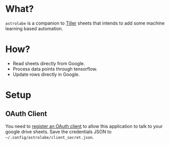 # What?

`astrolabe` is a companion to [Tiller](https://www.tillerhq.com/) sheets that intends to add some machine learning based automation.

# How?

* Read sheets directly from Google.
* Process data points through tensorflow.
* Update rows directly in Google.

# Setup

## OAuth Client

You need to [register an OAuth client](https://console.developers.google.com/apis/credentials/oauthclient) to allow this application to talk to your google drive sheets. Save the credentials JSON to `~/.config/astrolabe/client_secret.json`.

